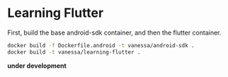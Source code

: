 # Learning Flutter

First, build the base android-sdk container, and then the flutter container.

```bash
docker build -f Dockerfile.android -t vanessa/android-sdk .
docker build -t vanessa/learning-flutter .
```

**under development**
